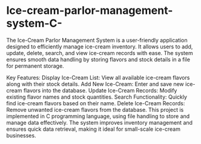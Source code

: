 # Ice-cream-parlor-management-system-C-

The Ice-Cream Parlor Management System is a user-friendly application designed to efficiently manage ice-cream inventory. It allows users to add, update, delete, search, and view ice-cream records with ease. The system ensures smooth data handling by storing flavors and stock details in a file for permanent storage.

Key Features:
Display Ice-Cream List: View all available ice-cream flavors along with their stock details.
Add New Ice-Cream: Enter and save new ice-cream flavors into the database.
Update Ice-Cream Records: Modify existing flavor names and stock quantities.
Search Functionality: Quickly find ice-cream flavors based on their name.
Delete Ice-Cream Records: Remove unwanted ice-cream flavors from the database.
This project is implemented in C programming language, using file handling to store and manage data effectively. The system improves inventory management and ensures quick data retrieval, making it ideal for small-scale ice-cream businesses.
